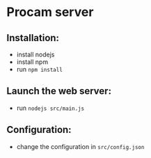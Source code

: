# Procam server

## Installation:
- install nodejs
- install npm 
- run `npm install`

## Launch the web server:
- run `nodejs src/main.js`

## Configuration:
- change the configuration in `src/config.json`
